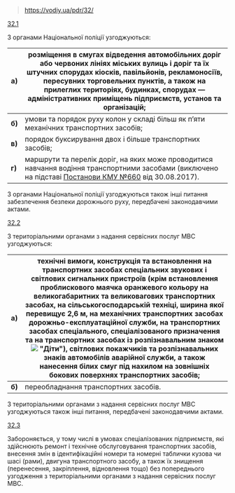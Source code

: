 > https://vodiy.ua/pdr/32/

[32.1](https://vodiy.ua/pdr/32/#321 "постійне посилання")

З органами Національної поліції узгоджуються:

| **a)** | розміщення в смугах відведення автомобільних доріг або червоних лініях міських вулиць і доріг та їх штучних спорудах кіосків, павільйонів, рекламоносіїв, пересувних торговельних пунктів, а також на прилеглих територіях, будинках, спорудах — адміністративних приміщень підприємств, установ та організацій; |
| --- | --- |
| **б)** | умови та порядок руху колон у складі більш як п’яти механічних транспортних засобів; |
| **в)** | порядок буксирування двох і більше транспортних засобів; |
| **г)** | маршрути та перелік доріг, на яких може проводитися навчання водіння транспортними засобами (виключено на підставі [Постанови КМУ №660](http://www.kmu.gov.ua/control/uk/cardnpd?docid=250234824) від 30.08.2017). |

З органами Національної поліції узгоджуються також інші питання забезпечення безпеки дорожнього руху, передбачені законодавчими актами.

[32.2](https://vodiy.ua/pdr/32/#322 "постійне посилання")

З територіальними органами з надання сервісних послуг МВС узгоджуються:

| **a)** | технічні вимоги, конструкція та встановлення на транспортних засобах спеціальних звукових і світлових сигнальних пристроїв (крім встановлення проблискового маячка оранжевого кольору на великогабаритних та великовагових транспортних засобах, на сільськогосподарській техніці, ширина якої перевищує 2,6 м, на механічних транспортних засобах дорожньо-експлуатаційної служби, на транспортних засобах спеціального, спеціалізованого призначення та на транспортних засобах із розпізнавальним знаком ![](Автошкола/ПДР/Картинки/8.3.png) "Діти"), світлових покажчиків та розпізнавальних знаків автомобілів аварійної служби, а також нанесення білих смуг під нахилом на зовнішніх бокових поверхнях транспортних засобів; |
| ------ | ----------------------------------------------------------------------------------------------------------------------------------------------------------------------------------------------------------------------------------------------------------------------------------------------------------------------------------------------------------------------------------------------------------------------------------------------------------------------------------------------------------------------------------------------------------------------------------------------------------------------------------------------------------------------------------------------------------------------------------- |
| **б)** | переобладнання транспортних засобів.                                                                                                                                                                                                                                                                                                                                                                                                                                                                                                                                                                                                                                                                                                |

З територіальними органами з надання сервісних послуг МВС узгоджуються також інші питання, передбачені законодавчими актами.

[32.3](https://vodiy.ua/pdr/32/#323 "постійне посилання")

Забороняється, у тому числі в умовах спеціалізованих підприємств, які здійснюють ремонт і технічне обслуговування транспортних засобів, внесення змін в ідентифікаційні номери та номерні таблички кузова чи шасі (рами), двигуна транспортного засобу, а також їх знищення (перенесення, закріплення, відновлення тощо) без попереднього узгодження з територіальними органами з надання сервісних послуг МВС.